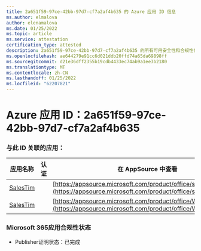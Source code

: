 ```yaml
---
title: 2a651f59-97ce-42bb-97d7-cf7a2af4b635 的 Azure 应用 ID 信息
ms.author: elmalova
author: elenamalova
ms.date: 01/25/2022
ms.topic: article
ms.service: attestation
certification_type: attested
description: 2a651f59-97ce-42bb-97d7-cf7a2af4b635 的所有可用安全性和合规性信息。
ms.openlocfilehash: ae644279e91cc6d021ddb20ffd74a65da69898ff
ms.sourcegitcommit: d21e36dff2355b19cdb4433ec74ab9a1ee3b2180
ms.translationtype: MT
ms.contentlocale: zh-CN
ms.lasthandoff: 01/25/2022
ms.locfileid: "62207821"
---
```

# <a name="azure-app-id-2a651f59-97ce-42bb-97d7-cf7a2af4b635"></a>Azure 应用 ID：2a651f59-97ce-42bb-97d7-cf7a2af4b635


### <a name="apps-associated-with-this-id"></a>与此 ID 关联的应用：
| **应用名称** | **认证** | **在 AppSource 中查看** |
|--------------|---------------|-----------------------|
| [SalesTim](https://docs.microsoft.com/microsoft-365-app-certification/forward/salestim.salestim) |  | [https://appsource.microsoft.com/product/office/salestim.salestim](https://appsource.microsoft.com/product/office/salestim.salestim) |
| [SalesTim](https://docs.microsoft.com/microsoft-365-app-certification/forward/WA200001393) |  | [https://appsource.microsoft.com/product/office/WA200001393](https://appsource.microsoft.com/product/office/WA200001393) |

### <a name="microsoft-365-app-compliance-status"></a>Microsoft 365应用合规性状态
- Publisher证明状态：已完成
